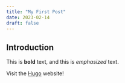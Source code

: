 ```yaml
---
title: "My First Post"
date: 2023-02-14
draft: false
---
```

## Introduction

This is **bold** text, and this is *emphasized* text.

Visit the [Hugo](https://gohugo.io) website!
